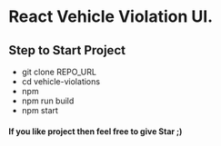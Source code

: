 
# React Vehicle Violation UI.

 ## Step to Start Project
 
  

 - git clone REPO_URL
 - cd vehicle-violations
 - npm
 - npm run build
 - npm start



#### If you like project then feel free to give Star ;)


